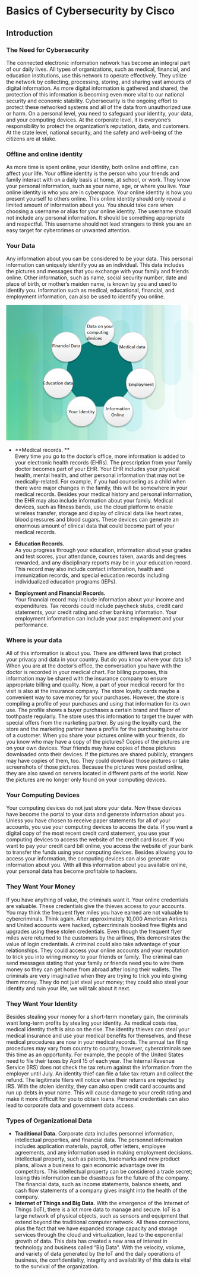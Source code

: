 # **Basics of Cybersecurity by Cisco** 

## **Introduction**

### The Need for Cybersecurity

The connected electronic information network has become an integral part of our daily lives. 
All types of organizations, such as medical, financial, and education institutions, 
use this network to operate effectively. 
They utilize the network by collecting, processing, storing, and sharing vast amounts of digital information.
As more digital information is gathered and shared, the protection of this information is becoming 
even more vital to our national security and economic stability.
Cybersecurity is the ongoing effort to protect these networked systems and all
of the data from unauthorized use or harm. 
On a personal level, you need to safeguard your identity, your data, and your computing devices. 
At the corporate level, it is everyone’s responsibility to protect the organization’s reputation, 
data, and customers. 
At the state level, national security, and the safety and well-being of the citizens are at stake.

### Offline and online identity

As more time is spent online, your identity, both online and offline, can affect your life. 
Your offline identity is the person who your friends and family interact with on a daily basis at home, 
at school, or work. They know your personal information, such as your name, age, or where you live. 
Your online identity is who you are in cyberspace. 
Your online identity is how you present yourself to others online. 
This online identity should only reveal a limited amount of information about you.
You should take care when choosing a username or alias for your online identity. 
The username should not include any personal information. 
It should be something appropriate and respectful. 
This username should not lead strangers to think you are an easy target for cybercrimes or unwanted attention.

### Your Data

Any information about you can be considered to be your data. 
This personal information can uniquely identify you as an individual. 
This data includes the pictures and messages that you exchange with your family and friends online. 
Other information, such as name, social security number, date and place of birth, or mother‘s maiden name, 
is known by you and used to identify you. Information such as medical, educational, financial, 
and employment information, can also be used to identify you online.

![Data_circle](data_medical_rec.png)

* **Medical records. **  
Every time you go to the doctor’s office, more information is added to your electronic health records (EHRs). 
The prescription from your family doctor becomes part of your EHR. Your EHR includes your physical health, 
mental health, and other personal information that may not be medically-related. For example, 
if you had counseling as a child when there were major changes in the family, 
this will be somewhere in your medical records. 
Besides your medical history and personal information, the EHR may also include information about your family.
Medical devices, such as fitness bands, use the cloud platform to enable wireless transfer, 
storage and display of clinical data like heart rates, blood pressures and blood sugars. 
These devices can generate an enormous amount of clinical data that could become part of your medical records.

* **Education Records.**    
As you progress through your education, information about your grades and test scores, your attendance, 
courses taken, awards and degrees rewarded, and any disciplinary reports may be in your education record.
This record may also include contact information, health and immunization records, and special education 
records including individualized education programs (IEPs).

* **Employment and Financial Records.**    
Your financial record may include information about your income and expenditures. 
Tax records could include paycheck stubs, credit card statements, your credit rating and other 
banking information. Your employment information can include your past employment and your performance.

### Where is your data

All of this information is about you. There are different laws that protect your privacy 
and data in your country. But do you know where your data is?
When you are at the doctor’s office, the conversation you have with the doctor 
is recorded in your medical chart. 
For billing purposes, this information may be shared with the insurance company to ensure 
appropriate billing and quality. Now, a part of your medical record for the visit is also at the insurance company. The store loyalty cards maybe a convenient way to save money for your purchases. 
However, the store is compiling a profile of your purchases and using that information for its own use. 
The profile shows a buyer purchases a certain brand and flavor of toothpaste regularly. 
The store uses this information to target the buyer with special offers from the marketing partner. 
By using the loyalty card, the store and the marketing partner have a profile for the purchasing 
behavior of a customer.
When you share your pictures online with your friends, do you know who may have a copy of the pictures? 
Copies of the pictures are on your own devices. Your friends may have copies of those pictures downloaded onto their devices. If the pictures are shared publicly, strangers may have copies of them, too. 
They could download those pictures or take screenshots of those pictures. 
Because the pictures were posted online, they are also saved on servers located in different 
parts of the world. Now the pictures are no longer only found on your computing devices.

### Your Computing Devices

Your computing devices do not just store your data.  Now  these devices have become the portal to your data and generate information about you. Unless you have chosen to receive paper statements for all  of your accounts, you use your computing devices to access the data. If  you want a digital copy of the most recent credit card statement, you  use your computing devices to access the website of the credit card  issuer. If you want to pay your credit card bill online, you access the  website of your bank to transfer the funds using your computing devices. Besides allowing you to access your information, the computing devices  can also generate information about you. With all this information about you available online,             your personal data has become profitable to hackers.

### They Want Your Money

If you have anything of value, the criminals want it. Your online credentials are valuable. These credentials  give the thieves access to your accounts. You may think the frequent flyer miles you have earned are not valuable to cybercriminals. Think again. After approximately 10,000 American Airlines and United accounts  were hacked, cybercriminals booked free flights and upgrades using these stolen credentials. Even though the frequent flyer miles were returned  to the customers by the airlines, this demonstrates the value of login  credentials. A criminal could also take advantage of your relationships. They could access your online accounts and your reputation to trick you into wiring money to your friends or family. The criminal can send messages stating that your family or friends need you to wire them money so they can get home from abroad after losing their wallets. The criminals are very imaginative when they are trying to  trick you into giving them money. They do not just steal your money; they could also steal your identity and ruin your life, we will talk about it next.

### They Want Your Identity

Besides stealing your money for a short-term monetary gain, the criminals want long-term profits by stealing your identity. As medical costs rise, medical identity theft is also on the rise. The identity thieves can steal your medical insurance and use your medical  benefits for themselves, and these medical procedures are now in your medical records. The annual tax filing procedures may vary from country to country;  however, cybercriminals see this time as an opportunity. For example,  the people of the United States need to file their taxes by April 15 of  each year. The Internal Revenue Service (IRS) does not check the tax  return against the information from the employer until July. An identity thief can file a fake tax return and collect the refund. The legitimate filers will notice when their returns are rejected by IRS. With the  stolen identity, they can also open credit card accounts and run up  debts in your name. This will cause damage to your credit rating and  make it more difficult for you to obtain loans. Personal credentials can also lead to corporate data and government data access. 

### Types of Organizational Data

* **Traditional Data.**
                                                                                                                                              Corporate data includes personnel information, intellectual properties,  and financial data. The personnel information includes application  materials, payroll, offer letters, employee agreements, and any  information used in making employment decisions. Intellectual property,  such as patents, trademarks and new product plans, allows a business to  gain economic advantage over its competitors. This intellectual property can be considered a trade secret; losing this information can be  disastrous for the future of the company. The financial data, such as  income statements, balance sheets, and cash flow statements of a company gives insight into the health of the company.
* **Internet of Things and Big Data.** 
                                                                                                                        With the emergence of the Internet of Things (IoT), there is a lot more  data to manage and secure. IoT is a large network of physical objects,  such as sensors and equipment that extend beyond the traditional  computer network. All these connections, plus the fact that we have  expanded storage capacity and storage services through the cloud and  virtualization, lead to the exponential growth of data. This data has  created a new area of interest in technology and business called “Big  Data". With the velocity, volume, and variety of data generated by the  IoT and the daily operations of business, the confidentiality, integrity and availability of this data is vital to the survival of the  organization.